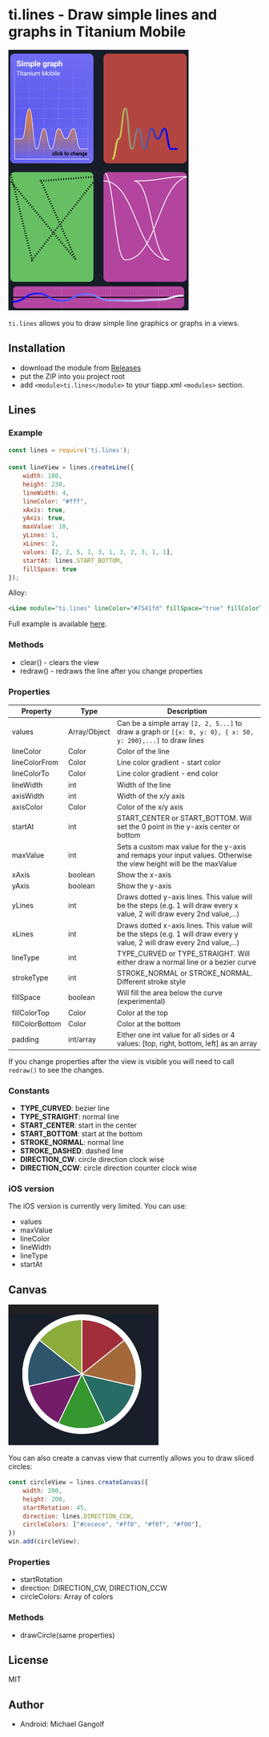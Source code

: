 # ti.lines - Draw simple lines and graphs in Titanium Mobile

<img src="screenshot.png" alt="screenshot"/>

`ti.lines` allows you to draw simple line graphics or graphs in a views.

## Installation

* download the module from [Releases](./releases)
* put the ZIP into you project root
* add `<module>ti.lines</module>` to your tiapp.xml `<modules>` section.

## Lines

### Example
```js
const lines = require('ti.lines');

const lineView = lines.createLine({
	width: 180,
	height: 230,
	lineWidth: 4,
	lineColor: "#fff",
	xAxis: true,
	yAxis: true,
	maxValue: 10,
	yLines: 1,
	xLines: 2,
	values: [2, 2, 5, 1, 3, 1, 3, 2, 3, 1, 1],
	startAt: lines.START_BOTTOM,
	fillSpace: true
});
```

Alloy:
```xml
<Line module="ti.lines" lineColor="#7541fd" fillSpace="true" fillColorTop="rgba(45,25,99,0.5)" fillColorBottom="rgba(0,0,0,0)"/>
```

Full example is available <a href="./example/app.js"/>here</a>.


### Methods

* clear() - clears the view
* redraw() - redraws the line after you change properties

### Properties

|Property|Type|Description|
|---|---|---|
| values | Array/Object | Can be a simple array `[2, 2, 5...]` to draw a graph or `[{x: 0, y: 0}, { x: 50, y: 200},...]` to draw lines |
| lineColor | Color | Color of the line |
| lineColorFrom | Color | Line color gradient - start color  |
| lineColorTo | Color | Line color gradient - end color |
| lineWidth | int | Width of the line |
| axisWidth | int | Width of the x/y axis |
| axisColor | Color | Color of the x/y axis |
| startAt | int | START_CENTER or START_BOTTOM. Will set the 0 point in the y-axis center or bottom |
| maxValue | int | Sets a custom max value for the y-axis and remaps your input values. Otherwise the view height will be the maxValue |
| xAxis | boolean | Show the x-axis |
| yAxis |boolean | Show the y-axis |
| yLines | int | Draws dotted y-axis lines. This value will be the steps (e.g. 1 will draw every x value, 2 will draw every 2nd value,...) |
| xLines | int | Draws dotted x-axis lines. This value will be the steps (e.g. 1 will draw every y value, 2 will draw every 2nd value,...)|
| lineType | int | TYPE_CURVED or TYPE_STRAIGHT. Will either draw a normal line or a bezier curve |
| strokeType | int | STROKE_NORMAL or STROKE_NORMAL. Different stroke style |
| fillSpace | boolean | Will fill the area below the curve (experimental) |
| fillColorTop | Color | Color at the top |
| fillColorBottom | Color | Color at the bottom |
| padding | int/array | Either one int value for all sides or 4 values: [top, right, bottom, left] as an array |

If you change properties after the view is visible you will need to call `redraw()` to see the changes.

### Constants

* **TYPE_CURVED**: bezier line
* **TYPE_STRAIGHT**: normal line
* **START_CENTER**: start in the center
* **START_BOTTOM**: start at the bottom
* **STROKE_NORMAL**: normal line
* **STROKE_DASHED**: dashed line
* **DIRECTION_CW**: circle direction clock wise
* **DIRECTION_CCW**: circle direction counter clock wise

### iOS version

The iOS version is currently very limited. You can use:
* values
* maxValue
* lineColor
* lineWidth
* lineType
* startAt

## Canvas

<img src="screenshot_circle.png" alt="circle"/>

You can also create a canvas view that currently allows you to draw sliced circles:

```js
const circleView = lines.createCanvas({
	width: 200,
	height: 200,
	startRotation: 45,
	direction: lines.DIRECTION_CCW,
	circleColors: ["#cecece", "#ff0", "#f0f", "#f00"],
})
win.add(circleView);
```

### Properties
* startRotation
* direction: DIRECTION_CW,  DIRECTION_CCW
* circleColors: Array of colors

### Methods
* drawCircle(same properties)


## License

MIT

## Author

* Android: Michael Gangolf
